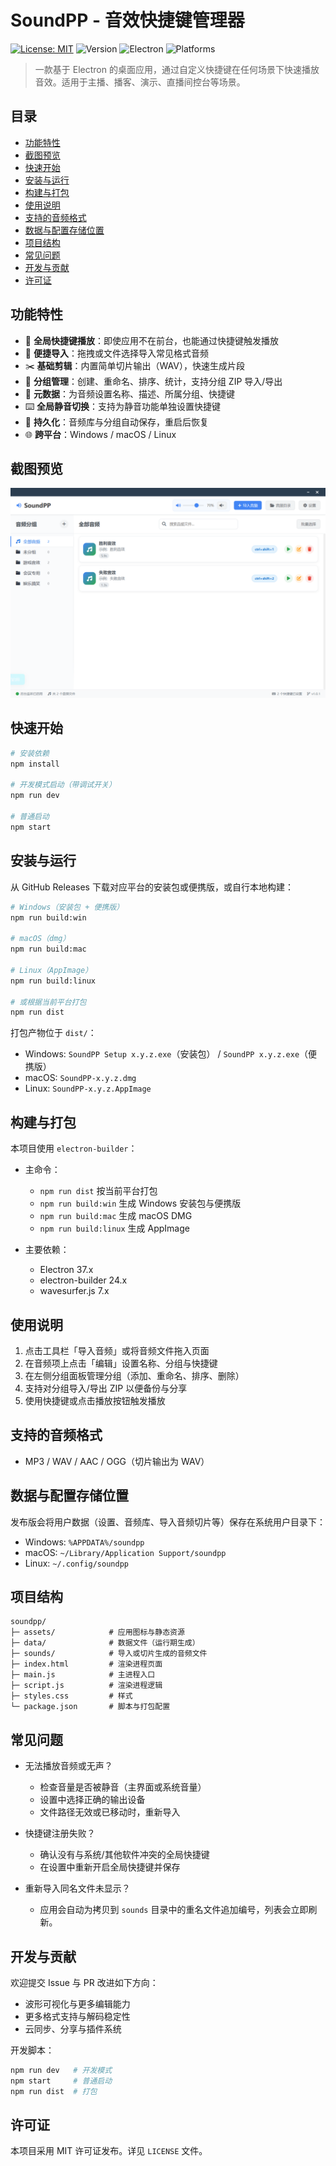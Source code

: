 # SoundPP - 音效快捷键管理器

[![License: MIT](https://img.shields.io/badge/License-MIT-green.svg)](./LICENSE)
![Version](https://img.shields.io/badge/version-1.0.1-blue)
![Electron](https://img.shields.io/badge/Electron-37.x-9cf)
![Platforms](https://img.shields.io/badge/platforms-Windows%20%7C%20macOS%20%7C%20Linux-informational)

> 一款基于 Electron 的桌面应用，通过自定义快捷键在任何场景下快速播放音效。适用于主播、播客、演示、直播间控台等场景。

## 目录

- [功能特性](#功能特性)
- [截图预览](#截图预览)
- [快速开始](#快速开始)
- [安装与运行](#安装与运行)
- [构建与打包](#构建与打包)
- [使用说明](#使用说明)
- [支持的音频格式](#支持的音频格式)
- [数据与配置存储位置](#数据与配置存储位置)
- [项目结构](#项目结构)
- [常见问题](#常见问题)
- [开发与贡献](#开发与贡献)
- [许可证](#许可证)

## 功能特性

- 🎵 **全局快捷键播放**：即使应用不在前台，也能通过快捷键触发播放
- 📁 **便捷导入**：拖拽或文件选择导入常见格式音频
- ✂️ **基础剪辑**：内置简单切片输出（WAV），快速生成片段
- 📂 **分组管理**：创建、重命名、排序、统计，支持分组 ZIP 导入/导出
- 📝 **元数据**：为音频设置名称、描述、所属分组、快捷键
- ⌨️ **全局静音切换**：支持为静音功能单独设置快捷键
- 💾 **持久化**：音频库与分组自动保存，重启后恢复
- 🌐 **跨平台**：Windows / macOS / Linux

## 截图预览

![界面预览](assets/screenshot-1.png)


## 快速开始

```bash
# 安装依赖
npm install

# 开发模式启动（带调试开关）
npm run dev

# 普通启动
npm start
```

## 安装与运行

从 GitHub Releases 下载对应平台的安装包或便携版，或自行本地构建：

```bash
# Windows（安装包 + 便携版）
npm run build:win

# macOS（dmg）
npm run build:mac

# Linux（AppImage）
npm run build:linux

# 或根据当前平台打包
npm run dist
```

打包产物位于 `dist/`：
- Windows: `SoundPP Setup x.y.z.exe`（安装包） / `SoundPP x.y.z.exe`（便携版）
- macOS: `SoundPP-x.y.z.dmg`
- Linux: `SoundPP-x.y.z.AppImage`

## 构建与打包

本项目使用 `electron-builder`：

- 主命令：
  - `npm run dist` 按当前平台打包
  - `npm run build:win` 生成 Windows 安装包与便携版
  - `npm run build:mac` 生成 macOS DMG
  - `npm run build:linux` 生成 AppImage

- 主要依赖：
  - Electron 37.x
  - electron-builder 24.x
  - wavesurfer.js 7.x

## 使用说明

1. 点击工具栏「导入音频」或将音频文件拖入页面
2. 在音频项上点击「编辑」设置名称、分组与快捷键
3. 在左侧分组面板管理分组（添加、重命名、排序、删除）
4. 支持对分组导入/导出 ZIP 以便备份与分享
5. 使用快捷键或点击播放按钮触发播放

## 支持的音频格式

- MP3 / WAV / AAC / OGG（切片输出为 WAV）

## 数据与配置存储位置

发布版会将用户数据（设置、音频库、导入音频切片等）保存在系统用户目录下：
- Windows: `%APPDATA%/soundpp`
- macOS: `~/Library/Application Support/soundpp`
- Linux: `~/.config/soundpp`

## 项目结构

```
soundpp/
├─ assets/            # 应用图标与静态资源
├─ data/              # 数据文件（运行期生成）
├─ sounds/            # 导入或切片生成的音频文件
├─ index.html         # 渲染进程页面
├─ main.js            # 主进程入口
├─ script.js          # 渲染进程逻辑
├─ styles.css         # 样式
└─ package.json       # 脚本与打包配置
```

## 常见问题

- 无法播放音频或无声？
  - 检查音量是否被静音（主界面或系统音量）
  - 设置中选择正确的输出设备
  - 文件路径无效或已移动时，重新导入

- 快捷键注册失败？
  - 确认没有与系统/其他软件冲突的全局快捷键
  - 在设置中重新开启全局快捷键并保存

- 重新导入同名文件未显示？
  - 应用会自动为拷贝到 `sounds` 目录中的重名文件追加编号，列表会立即刷新。

## 开发与贡献

欢迎提交 Issue 与 PR 改进如下方向：

- 波形可视化与更多编辑能力
- 更多格式支持与解码稳定性
- 云同步、分享与插件系统

开发脚本：

```bash
npm run dev   # 开发模式
npm start     # 普通启动
npm run dist  # 打包
```

## 许可证

本项目采用 MIT 许可证发布。详见 `LICENSE` 文件。
